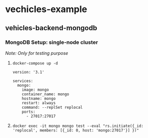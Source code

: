 # vechicles-example

## vehicles-backend-mongodb

### MongoDB Setup: single-node cluster

_Note: Only for testing purpose_

1. `docker-compose up -d`

    ```
    version: '3.1'
    
    services:
      mongo:
        image: mongo
        container_name: mongo
        hostname: mongo
        restart: always
        command: --replSet replocal
        ports:
          - 27017:27017
    ```

1. `docker exec -it mongo mongo test --eval "rs.initiate({_id: 'replocal', members: [{_id: 0, host: 'mongo:27017'}] })"`
